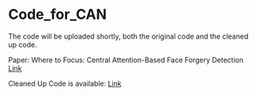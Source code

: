 # Code_for_CAN

The code will be uploaded shortly, both the original code and the cleaned up code.

Paper: Where to Focus: Central Attention-Based Face Forgery Detection [Link](https://link.springer.com/chapter/10.1007/978-981-99-8469-5_4)

Cleaned Up Code is available: [Link](https://github.com/M-SunRise/CAN)
